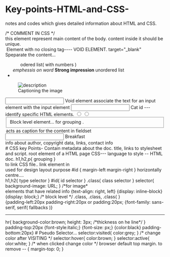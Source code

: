# Key-points-HTML-and-CSS-
notes and codes which gives detailed information about HTML and CSS.                     <!-- COMMENT IN HTML -->
<!--SEO Search Engin Optimization.-->                                                    /* COMMENT IN CSS */
<main> this element represent main content of the body. content inside it should be unique.</main>
<img> Element with no closing tag---- VOID ELEMENT.
<!--Spacing === INDENTATION.   in html two Indentation for nested element.-->
<a href="URL" target="_blank"></a> <!-- target attribute is used to open page in new link-->                        target="_blank"
<section>
  Speparate the content... 
</section>
<ul>                     <ol> odered list( with numbers )</ol> <em> emphessis on word </em>   <strong> Strong impression </strong>
  unordered list
  <li></li>
</ul>
<figure>  <!-- Represent self-contaied content allow you to associate an image with a caption-->
  <img src ="URL" alt="description">
  <figcaption> Captioning the image </figcaption>
</figure>

<form action="URL"></form>  <!-- action atribute..... Location where form wil be submitted-->
<input type="submit, radio, checkbox, "> Void element
<label> associate the text for an input element with the input element </label>    <label> <input> Cat </label>  id --- identify specific HTML elements.
<input type="radio" name="X">
<input type="radio" name="X">  <!-- same name .. deselect other radio button when click on diff radio-->     

<fieldset> Block level element...  for grouping . </fieldset> <legend> acts as caption for the content in fieldset </legend>
                                                                 <input id="breakfast" type, name, value>
                                                                 <label for="breakfast"> Breakfast </label>   <!-- ID and FOR must be same to link-->
                                                                 <footer>info about author, copyright data, links, contact info</footer>
 # CSS key Points-
                                              <head> Contain metadata about the doc. title, links to stylesheet and script.
                                              <html> root element of a HTML page
CSS--- language to style -- HTML doc.  <body>                  h1,h2,p{ grouping }     <head><style> h1{ CSS } </style></head>
                                          <main>                                      to link CSS file..  link element in <head>
                                              <section>                                <link rel="stylesheet" href="styles.css">
                                              </section>
                                          </main>                   <meta name="viewport" content="width=device-width, initial-scale=1.0">
                                       </body                   /* page to look similar on moblile as it does on desktop .. we add META with CONTANT attribute */
<div> used for design layout purpose </div>
#id { margin-left 
  margin-right }   horizontally centre.... <div>        h1,h2{ type selector }   #id{ id selector }  .class{ class selector }   selector{ background-image: URL; } /*for image*
  <article>
    elements that have related info               {text-align: right, left}      {display: inline-block}  {display: block;} /* block level */   .class, .class, .class{  }
  </article>
{padding-left:20px
 padding-right:20px    or   padding:20px;       {font-family: sans-serif, serif( fallbacks )}    <hr>  hr{ background-color:brown; height: 3px; /*thickness on he line*/ }         
 padding-top:20px                               {font-style:italic;} {font-size: px;} {color:black}
 padding-bottom:20px}
                              # Pseudo Selector...
                              selector:visited{ color:grey; }  /* change color after VISITING */
                              selector:hover{ color:brown; }  
                              selector:active{ olor:white; }  /* when clicked change color */                 browser default top margin.  to remove -- { margin-top: 0; }
                                
                              

 
 



 



